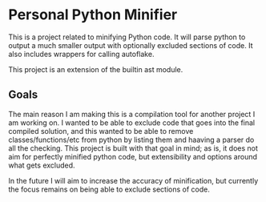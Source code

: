 # Personal Python Minifier

This is a project related to minifying Python code. It will parse python to output a much smaller output with optionally excluded sections of code. It also includes wrappers for calling autoflake.

This project is an extension of the builtin ast module.

## Goals

The main reason I am making this is a compilation tool for another project I am working on. I wanted to be able to exclude code that goes into the final compiled  solution, and this wanted to be able to remove classes/functions/etc from python by listing them and haaving a parser do all the checking. This project is built with that goal in mind; as is, it does not aim for perfectly minified python code, but extensibility and options around what gets excluded.

In the future I will aim to increase the accuracy of minification, but currently the focus remains on being able to exclude sections of code.
